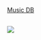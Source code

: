 [Music DB](https://stusong.notion.site/Music-DB-24b006ce06404c1397444717e28bef86?pvs=4)

![](https://file.notion.so/f/f/26c3bb49-2dc4-4ab8-8965-b222c5c8b716/41479cc8-9d3a-47a7-92ba-c4ef647210ff/qrcode1.png?table=block&id=11634405-dce4-8068-af55-ffe9b2c8251e&spaceId=26c3bb49-2dc4-4ab8-8965-b222c5c8b716&expirationTimestamp=1728216000000&signature=lgND02_QHgpNrMhKVdaItyB-O2KGYkRq1-7bAbkkjU4&downloadName=qrcode1.png)
---
